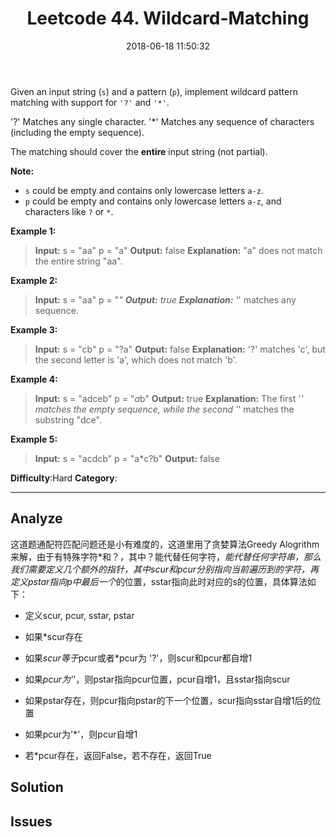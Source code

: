 ﻿---
title: Leetcode 44. Wildcard-Matching
date: 2018-06-18 11:50:32
updated: 2018-06-18 11:50:32
categories: Leetcode
tags: Leetcode
notshow: true
---

Given an input string (`s`) and a pattern (`p`), implement wildcard pattern matching with support for  `'?'`  and  `'*'`.

'?' Matches any single character.
'*' Matches any sequence of characters (including the empty sequence).

The matching should cover the  **entire**  input string (not partial).

**Note:**

-   `s` could be empty and contains only lowercase letters  `a-z`.
-   `p`  could be empty and contains only lowercase letters  `a-z`, and characters like  `?` or `*`.
<!--more-->
**Example 1:**

>**Input:**
s = "aa"
p = "a"
**Output:** false
**Explanation:** "a" does not match the entire string "aa".

**Example 2:**

>**Input:**
s = "aa"
p = "*"
**Output:** true
**Explanation:** '*' matches any sequence.

**Example 3:**

>**Input:**
s = "cb"
p = "?a"
**Output:** false
**Explanation:** '?' matches 'c', but the second letter is 'a', which does not match 'b'.

**Example 4:**

>**Input:**
s = "adceb"
p = "*a*b"
**Output:** true
**Explanation:** The first '*' matches the empty sequence, while the second '*' matches the substring "dce".

**Example 5:**

>**Input:**
s = "acdcb"
p = "a*c?b"
**Output:** false

**Difficulty**:Hard
**Category**:
<!--more-->
*****

## Analyze
这道题通配符匹配问题还是小有难度的，这道里用了贪婪算法Greedy Alogrithm来解，由于有特殊字符*和？，其中？能代替任何字符，*能代替任何字符串，那么我们需要定义几个额外的指针，其中scur和pcur分别指向当前遍历到的字符，再定义pstar指向p中最后一个*的位置，sstar指向此时对应的s的位置，具体算法如下：

- 定义scur, pcur, sstar, pstar

- 如果*scur存在

- 如果*scur等于*pcur或者*pcur为 '?'，则scur和pcur都自增1

- 如果*pcur为'*'，则pstar指向pcur位置，pcur自增1，且sstar指向scur

- 如果pstar存在，则pcur指向pstar的下一个位置，scur指向sstar自增1后的位置

- 如果pcur为'*'，则pcur自增1

- 若*pcur存在，返回False，若不存在，返回True
## Solution
## Issues

